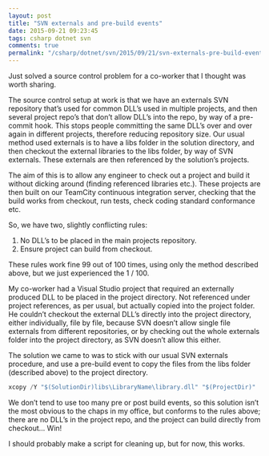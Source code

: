 ```yaml
---
layout: post
title: "SVN externals and pre-build events"
date: 2015-09-21 09:23:45
tags: csharp dotnet svn
comments: true
permalink: "/csharp/dotnet/svn/2015/09/21/svn-externals-pre-build-event.html"
---
```


Just solved a source control problem for a co-worker that I thought was worth sharing.

The source control setup at work is that we have an externals SVN repository that’s used for common DLL’s used in multiple projects, and then several project repo’s that don’t allow DLL’s into the repo, by way of a pre-commit hook. This stops people committing the same DLL’s over and over again in different projects, therefore reducing repository size. Our usual method used externals is to have a libs folder in the solution directory, and then checkout the external libraries to the libs folder, by way of SVN externals. These externals are then referenced by the solution’s projects.

The aim of this is to allow any engineer to check out a project and build it without dicking around (finding referenced libraries etc.). These projects are then built on our TeamCity continuous integration server, checking that the build works from checkout, run tests, check coding standard conformance etc.

So, we have two, slightly conflicting rules:

1. No DLL’s to be placed in the main projects repository.
2. Ensure project can build from checkout.

These rules work fine 99 out of 100 times, using only the method described above, but we just experienced the 1 / 100.

My co-worker had a Visual Studio project that required an externally produced DLL to be placed in the project directory. Not referenced under project references, as per usual, but actually copied into the project folder. He couldn’t checkout the external DLL’s directly into the project directory, either individually, file by file, because SVN doesn’t allow single file externals from different repositories, or by checking out the whole externals folder into the project directory, as SVN doesn’t allow this either.

The solution we came to was to stick with our usual SVN externals procedure, and use a pre-build event to copy the files from the libs folder (described above) to the project directory.

```csharp
xcopy /Y "$(SolutionDir)libs\LibraryName\library.dll" "$(ProjectDir)"
```

We don’t tend to use too many pre or post build events, so this solution isn’t the most obvious to the chaps in my office, but conforms to the rules above; there are no DLL’s in the project repo, and the project can build directly from checkout… Win!

I should probably make a script for cleaning up, but for now, this works.
